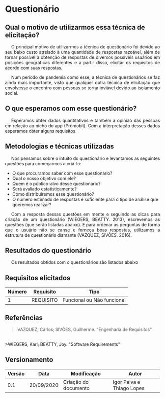 # Questionário

## Qual o motivo de utilizarmos essa técnica de elicitação?
<p style="text-indent: 20px; text-align: justify">
O principal motivo de utilizarmos a técnica de questionário foi devido ao seu baixo custo atrelado à uma quantidade de respostas razoável, além de tornar possível a obtenção de respostas de diversos possíveis usuários em posições geográficas diferentes e a partir disso, elicitar os requisitos de acordo com suas respostas.
</p>

<p style="text-indent: 20px; text-align: justify">
Num período de pandemia como esse, a técnica de questionários se faz ainda mais importante, visto que qualquer outra técnica de elicitação que envolvesse o encontro com pessoas se torna inviável devido ao isolamento social.
</p>

## O que esperamos com esse questionário?
<p style="text-indent: 20px; text-align: justify">
Esperamos obter dados quantitativos e também a opinião das pessoas em relação ao nicho do app (Promobit). Com a interpretação desses dados esperamos obter alguns requisitos.
</p>

## Metodologias e técnicas utilizadas
<p style="text-indent: 20px; text-align: justify">
Nós pensamos sobre o intuito do questionário e levantamos as seguintes questões para começarmos a criá-lo:

- O que procuramos saber com esse questionário?
- Qual o nosso objetivo com ele?
- Quem é o público-alvo desse questionário?
- Será avaliado estatisticamente?
- Como distribuiremos esse questionário?
- O número estimado de respostas é suficiente para o tipo de análise que queremos realizar?
</p>

<p style="text-indent: 20px; text-align: justify">
Com a resposta dessas questões em mente e seguindo as dicas para criação de um questionário (WIEGERS, BEATTY. 2013), escrevemos as questões (que serão listadas abaixo). E para ordenar as perguntas de forma que o usuário não se canse e forneça boas respostas, utilizamos a estrutura de questionário diamante (VAZQUEZ, SIVÕES. 2016).
</p>

## Resultados do questionário
<p style="text-indent: 20px; text-align: justify">
Os resultados obtidos com o questionários são listados abaixo
</p>

<!-- RESULTADOS SERÃO COLOCADOS AQUI, ASSIM QUE DISPONÍVEIS -->

## Requisitos elicitados

|Número | Requisito | Tipo |
|--|--|--|
| 1 | REQUISITO | Funcional ou Não funcional |

## Referências

>VAZQUEZ, Carlos; SIVÕES, Guilherme. "Engenharia de Requisitos"
<br />
>WIEGERS, Karl; BEATTY, Joy. "Software Requirements"

## Versionamento
| Versão | Data | Modificação | Autor |
|--|--|--|--|
| 0.1 | 20/09/2020 | Criação do documento | Igor Paiva e Thiago Lopes |
